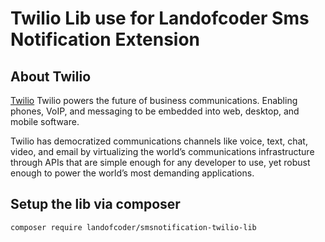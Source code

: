 # Twilio Lib use for Landofcoder Sms Notification Extension

## About Twilio

[Twilio](https://www.twilio.com/) Twilio powers the future of business communications. Enabling phones, VoIP, and messaging to be embedded into web, desktop, and mobile software.

Twilio has democratized communications channels like voice, text, chat, video, and email by virtualizing the world’s communications infrastructure through APIs that are simple enough for any developer to use, yet robust enough to power the world’s most demanding applications.

## Setup the lib via composer

```
composer require landofcoder/smsnotification-twilio-lib
```